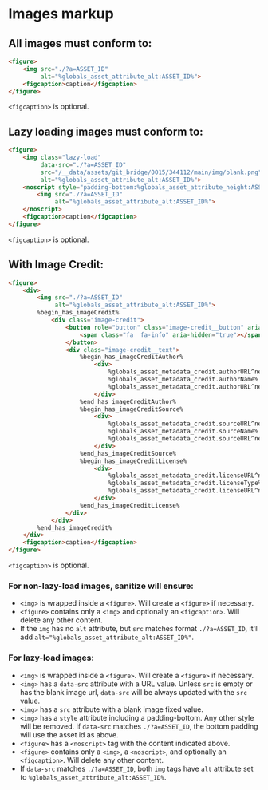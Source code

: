 # Images markup

## All images must conform to:

```html
<figure>
    <img src="./?a=ASSET_ID"
         alt="%globals_asset_attribute_alt:ASSET_ID%">
    <figcaption>caption</figcaption>
</figure>
```

`<figcaption>` is optional.

## Lazy loading images must conform to:

```html
<figure>
    <img class="lazy-load" 
         data-src="./?a=ASSET_ID" 
         src="/__data/assets/git_bridge/0015/344112/main/img/blank.png"
         alt="%globals_asset_attribute_alt:ASSET_ID%">
    <noscript style="padding-bottom:%globals_asset_attribute_height:ASSET_ID^replace_keywords:divide:{globals_asset_attribute_width:ASSET_ID}^multiply:100%%">         
        <img src="./?a=ASSET_ID"
             alt="%globals_asset_attribute_alt:ASSET_ID%">
    </noscript>
    <figcaption>caption</figcaption>
</figure>
```

`<figcaption>` is optional.

## With Image Credit:

```html
<figure>
    <div>
        <img src="./?a=ASSET_ID"
             alt="%globals_asset_attribute_alt:ASSET_ID%">
        %begin_has_imageCredit%
            <div class="image-credit">
                <button role="button" class="image-credit__button" aria-pressed="false" aria-title="Show Image Credit" title="Show Image Credit">
                    <span class="fa  fa-info" aria-hidden="true"></span>
                </button>
                <div class="image-credit__text">
                    %begin_has_imageCreditAuthor%
                        <div>
                            %globals_asset_metadata_credit.authorURL^neq::<a href="%%globals_asset_metadata_credit.authorURL%%globals_asset_metadata_credit.authorURL^neq::" title="%%globals_asset_metadata_credit.authorURL^replace_keywords:neq::{asset_metadata_credit.authorName}%%globals_asset_metadata_credit.authorURL^neq::">%
                            %globals_asset_metadata_credit.authorName%
                            %globals_asset_metadata_credit.authorURL^neq::</a>%
                        </div>
                    %end_has_imageCreditAuthor%
                    %begin_has_imageCreditSource%
                        <div>
                            %globals_asset_metadata_credit.sourceURL^neq::<a href="%%globals_asset_metadata_credit.sourceURL%%globals_asset_metadata_credit.sourceURL^neq::" title="%%globals_asset_metadata_credit.sourceURL^replace_keywords:neq::{asset_metadata_credit.sourceName}%%globals_asset_metadata_credit.sourceURL^neq::">%
                            %globals_asset_metadata_credit.sourceName%
                            %globals_asset_metadata_credit.sourceURL^neq::</a>%
                        </div>
                    %end_has_imageCreditSource%
                    %begin_has_imageCreditLicense%
                        <div>
                            %globals_asset_metadata_credit.licenseURL^neq::<a href="%%globals_asset_metadata_credit.licenseURL%%globals_asset_metadata_credit.licenseURL^neq::" title="%%globals_asset_metadata_credit.licenseURL^replace_keywords:neq::{asset_metadata_credit.licenseType}%%globals_asset_metadata_credit.licenseURL^neq::">%
                            %globals_asset_metadata_credit.licenseType%
                            %globals_asset_metadata_credit.licenseURL^neq::</a>%
                        </div>
                    %end_has_imageCreditLicense%
                </div>
            </div>
        %end_has_imageCredit%
    </div>
    <figcaption>caption</figcaption>
</figure>
```

`<figcaption>` is optional.

### For non-lazy-load images, sanitize will ensure:

- `<img>` is wrapped inside a `<figure>`. Will create a `<figure>` if necessary.
- `<figure>` contains only a `<img>` and optionally an `<figcaption>`. Will delete any other content.
- If the `img` has no `alt` attribute, but `src` matches format `./?a=ASSET_ID`, it'll add `alt="%globals_asset_attribute_alt:ASSET_ID%"`.


### For lazy-load images:

- `<img>` is wrapped inside a `<figure>`. Will create a `<figure>` if necessary.
- `<img>` has a `data-src` attribute with a URL value. Unless `src` is empty or has the blank image url, `data-src` will be
always updated with the `src` value.
- `<img>` has a `src` attribute with a blank image fixed value.
- `<img>` has a `style` attribute including a padding-bottom. Any other style will be removed. If `data-src` matches
`./?a=ASSET_ID`, the bottom padding will use the asset id as above.
- `<figure>` has a `<noscript>` tag with the content indicated above.
- `<figure>` contains only a `<img>`, a `<noscript>`, and optionally an `<figcaption>`. Will delete any other content.
- If `data-src` matches `./?a=ASSET_ID`, both `img` tags have `alt` attribute set to `%globals_asset_attribute_alt:ASSET_ID%`.
